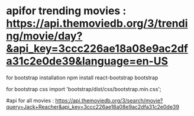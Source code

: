 # apifor trending movies : https://api.themoviedb.org/3/trending/movie/day?&api_key=3ccc226ae18a08e9ac2dfa31c2e0de39&language=en-US

for bootstrap installation
npm install react-bootstrap bootstrap


for bootstrap css
import 'bootstrap/dist/css/bootstrap.min.css';

#api for all movies : https://api.themoviedb.org/3/search/movie?query=Jack+Reacher&api_key=3ccc226ae18a08e9ac2dfa31c2e0de39